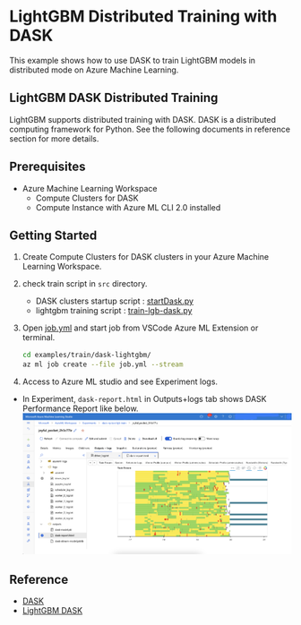# LightGBM Distributed Training with DASK

This example shows how to use DASK to train LightGBM models in distributed mode on Azure Machine Learning.

## LightGBM DASK Distributed Training

LightGBM supports distributed training with DASK. DASK is a distributed computing framework for Python. See the following documents in reference section for more details.

## Prerequisites

- Azure Machine Learning Workspace
    - Compute Clusters for DASK
    - Compute Instance with Azure ML CLI 2.0 installed

## Getting Started

1. Create Compute Clusters for DASK clusters in your Azure Machine Learning Workspace. 
2. check train script in `src` directory.
    - DASK clusters startup script : [startDask.py]('src/startDask.py')
    - lightgbm training script : [train-lgb-dask.py]('src/train-lgb-dask.py')
3. Open [job.yml](yob.yml) and start job from VSCode Azure ML Extension or terminal.

    ```bash
    cd examples/train/dask-lightgbm/
    az ml job create --file job.yml --stream
    ```

4. Access to Azure ML studio and see Experiment logs.
- In Experiment, `dask-report.html` in Outputs+logs tab shows DASK Performance Report like below.<img src="../../../docs/images/dask-dashboard.png">



## Reference

- [DASK](https://dask.org/)
- [LightGBM DASK](https://lightgbm.readthedocs.io/en/latest/Parallel-Learning-Guide.html#dask)
